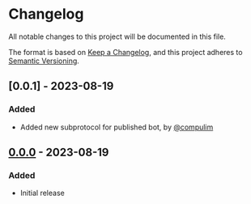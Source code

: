 # Changelog

All notable changes to this project will be documented in this file.

The format is based on [Keep a Changelog](https://keepachangelog.com/en/1.1.0/),
and this project adheres to [Semantic Versioning](https://semver.org/spec/v2.0.0.html).

## [0.0.1] - 2023-08-19

### Added

- Added new subprotocol for published bot, by [@compulim](https://github.com/compulim)

## [0.0.0] - 2023-08-19

### Added

- Initial release

[0.0.0]: https://github.com/microsoft/conversational-ai-chat-sdk/releases/tag/v0.0.0
